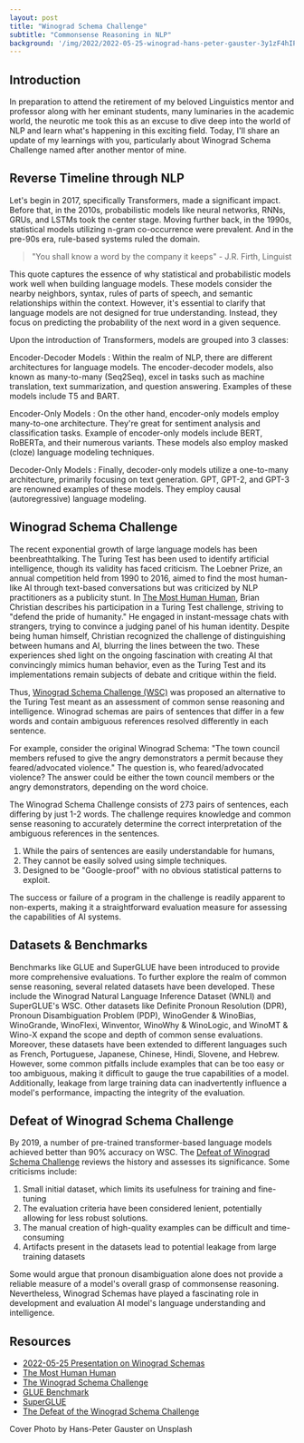 ```yaml
---
layout: post
title: "Winograd Schema Challenge"
subtitle: "Commonsense Reasoning in NLP"
background: '/img/2022/2022-05-25-winograd-hans-peter-gauster-3y1zF4hIPCg-unsplash.jpg'
---
```


## Introduction

In preparation to attend the retirement of my beloved Linguistics mentor and professor along with her eminant students, many luminaries in the academic world, the neurotic me took this as an excuse to dive deep into the world of NLP and learn what's happening in this exciting field. Today, I'll share an update of my learnings with you, particularly about Winograd Schema Challenge named after another mentor of mine.

## Reverse Timeline through NLP

Let's begin in 2017, specifically Transformers, made a significant impact. Before that, in the 2010s, probabilistic models like neural networks, RNNs, GRUs, and LSTMs took the center stage. Moving further back, in the 1990s, statistical models utilizing n-gram co-occurrence were prevalent. And in the pre-90s era, rule-based systems ruled the domain.

> "You shall know a word by the company it keeps" - J.R. Firth, Linguist

This quote captures the essence of why statistical and probabilistic models work well when building language models. These models consider the nearby neighbors, syntax, rules of parts of speech, and semantic relationships within the context. However, it's essential to clarify that language models are not designed for true understanding. Instead, they focus on predicting the probability of the next word in a given sequence.

Upon the introduction of Transformers, models are grouped into 3 classes:

Encoder-Decoder Models
: Within the realm of NLP, there are different architectures for language models. The encoder-decoder models, also known as many-to-many (Seq2Seq), excel in tasks such as machine translation, text summarization, and question answering. Examples of these models include T5 and BART.

Encoder-Only Models
: On the other hand, encoder-only models employ many-to-one architecture. They're great for sentiment analysis and classification tasks. Example of encoder-only models include BERT, RoBERTa, and their numerous variants. These models also employ masked (cloze) language modeling techniques.

Decoder-Only Models
: Finally, decoder-only models utilize a one-to-many architecture, primarily focusing on text generation. GPT, GPT-2, and GPT-3 are renowned examples of these models. They employ causal (autoregressive) language modeling.

## Winograd Schema Challenge

The recent exponential growth of large language models has been beenbreathtalking. The Turing Test has been used to identify artificial intelligence, though its validity has faced criticism. The Loebner Prize, an annual competition held from 1990 to 2016, aimed to find the most human-like AI through text-based conversations but was criticized by NLP practitioners as a publicity stunt. In [The Most Human Human](https://www.goodreads.com/book/show/8884400-the-most-human-human), Brian Christian describes his participation in a Turing Test challenge, striving to "defend the pride of humanity." He engaged in instant-message chats with strangers, trying to convince a judging panel of his human identity. Despite being human himself, Christian recognized the challenge of distinguishing between humans and AI, blurring the lines between the two. These experiences shed light on the ongoing fascination with creating AI that convincingly mimics human behavior, even as the Turing Test and its implementations remain subjects of debate and critique within the field.

Thus, [Winograd Schema Challenge (WSC)](http://commonsensereasoning.org/2011/papers/Levesque.pdf) was proposed an alternative to the Turing Test meant as an assessment of common sense reasoning and intelligence. Winograd schemas are pairs of sentences that differ in a few words and contain ambiguous references resolved differently in each sentence.

For example, consider the original Winograd Schema: "The town council members refused to give the angry demonstrators a permit because they feared/advocated violence." The question is, who feared/advocated violence? The answer could be either the town council members or the angry demonstrators, depending on the word choice.

The Winograd Schema Challenge consists of 273 pairs of sentences, each differing by just 1-2 words. The challenge requires knowledge and common sense reasoning to accurately determine the correct interpretation of the ambiguous references in the sentences.

1. While the pairs of sentences are easily understandable for humans,
2. They cannot be easily solved using simple techniques.
3. Designed to be "Google-proof" with no obvious statistical patterns to exploit.

The success or failure of a program in the challenge is readily apparent to non-experts, making it a straightforward evaluation measure for assessing the capabilities of AI systems.

## Datasets & Benchmarks

Benchmarks like GLUE and SuperGLUE have been introduced to provide more comprehensive evaluations. To further explore the realm of common sense reasoning, several related datasets have been developed. These include the Winograd Natural Language Inference Dataset (WNLI) and SuperGLUE's WSC. Other datasets like Definite Pronoun Resolution (DPR), Pronoun Disambiguation Problem (PDP), WinoGender & WinoBias, WinoGrande, WinoFlexi, Winventor, WinoWhy & WinoLogic, and WinoMT & Wino-X expand the scope and depth of common sense evaluations. Moreover, these datasets have been extended to different languages such as French, Portuguese, Japanese, Chinese, Hindi, Slovene, and Hebrew. However, some common pitfalls include examples that can be too easy or too ambiguous, making it difficult to gauge the true capabilities of a model. Additionally, leakage from large training data can inadvertently influence a model's performance, impacting the integrity of the evaluation.

## Defeat of Winograd Schema Challenge

By 2019, a number of pre-trained transformer-based language models achieved better than 90% accuracy on WSC. The [Defeat of Winograd Schema Challenge](https://arxiv.org/abs/2201.02387) reviews the history and assesses its significance. Some criticisms include:

1. Small initial dataset, which limits its usefulness for training and fine-tuning
2. The evaluation criteria have been considered lenient, potentially allowing for less robust solutions.
3. The manual creation of high-quality examples can be difficult and time-consuming
4. Artifacts present in the datasets lead to potential leakage from large training datasets

Some would argue that pronoun disambiguation alone does not provide a reliable measure of a model's overall grasp of commonsense reasoning. Nevertheless, Winograd Schemas have played a fascinating role in development and evaluation AI model's language understanding and intelligence.

## Resources

- [2022-05-25 Presentation on Winograd Schemas](/docs/JournalClub%202022-05-25%20NLP.pdf)
- [The Most Human Human](https://www.goodreads.com/book/show/8884400-the-most-human-human)
- [The Winograd Schema Challenge](http://commonsensereasoning.org/2011/papers/Levesque.pdf )
- [GLUE Benchmark](https://gluebenchmark.com/)
- [SuperGLUE](https://super.gluebenchmark.com/)
- [The Defeat of the Winograd Schema Challenge](https://arxiv.org/abs/2201.02387)

<figcaption>Cover Photo by Hans-Peter Gauster on Unsplash</figcaption>
